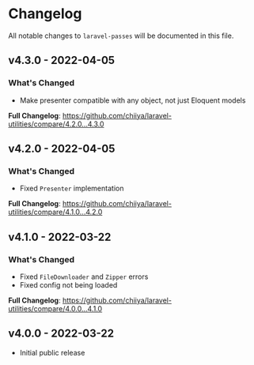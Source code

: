 # Changelog

All notable changes to `laravel-passes` will be documented in this file.

## v4.3.0 - 2022-04-05

### What's Changed

- Make presenter compatible with any object, not just Eloquent models

**Full Changelog**: https://github.com/chiiya/laravel-utilities/compare/4.2.0...4.3.0

## v4.2.0 - 2022-04-05

### What's Changed

- Fixed `Presenter` implementation

**Full Changelog**: https://github.com/chiiya/laravel-utilities/compare/4.1.0...4.2.0

## v4.1.0 - 2022-03-22

### What's Changed

- Fixed `FileDownloader` and `Zipper` errors
- Fixed config not being loaded

**Full Changelog**: https://github.com/chiiya/laravel-utilities/compare/4.0.0...4.1.0

## v4.0.0 - 2022-03-22

- Initial public release
